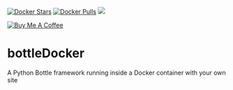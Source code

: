 [![Docker Stars](https://img.shields.io/docker/stars/bandi13/bottleDocker.svg?style=flat-square)](https://hub.docker.com/r/bandi13/bottleDocker/)
[![Docker Pulls](https://img.shields.io/docker/pulls/bandi13/bottleDocker.svg?style=flat-square)](https://hub.docker.com/r/bandi13/bottleDocker/)
[![](https://images.microbadger.com/badges/image/bandi13/bottleDocker.svg)](https://microbadger.com/images/bandi13/bottleDocker "Get your own image badge on microbadger.com")

[![Buy Me A Coffee](https://www.buymeacoffee.com/assets/img/custom_images/orange_img.png)](https://www.buymeacoff.ee/bandi13)

# bottleDocker
A Python Bottle framework running inside a Docker container with your own site
